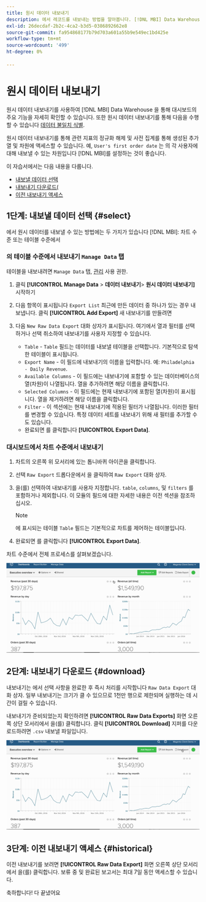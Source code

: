 ```yaml
---
title: 원시 데이터 내보내기
description: 에서 레코드를 내보내는 방법을 알아봅니다. [!DNL MBI] Data Warehouse 을 통해 대시보드의 주요 기능을 자세히 확인할 수 있습니다.
exl-id: 26decdaf-2b2c-4ca2-b3d5-0386892662e8
source-git-commit: fa954868177b79d703a601a55b9e549ec1bd425e
workflow-type: tm+mt
source-wordcount: '499'
ht-degree: 0%

---
```


# 원시 데이터 내보내기

원시 데이터 내보내기를 사용하여 [!DNL MBI] Data Warehouse 을 통해 대시보드의 주요 기능을 자세히 확인할 수 있습니다. 또한 원시 데이터 내보내기를 통해 다음을 수행할 수 있습니다 [데이터 불일치 식별](https://experienceleague.adobe.com/docs/commerce-knowledge-base/kb/troubleshooting/miscellaneous/using-data-exports-to-pinpoint-discrepancies.html?lang=en).

원시 데이터 내보내기를 통해 관련 지표의 정규화 해제 및 사전 집계를 통해 생성된 추가 열 및 차원에 액세스할 수 있습니다. 예, `User's first order date` 는 의 각 사용자에 대해 내보낼 수 있는 차원입니다 [!DNL MBI]를 설정하는 것이 좋습니다.

이 자습서에서는 다음 내용을 다룹니다.

* [내보낼 데이터 선택](#select)
* [내보내기 다운로드(](#download)
* [이전 내보내기 액세스](#historical)

## 1단계: 내보낼 데이터 선택 {#select}

에서 원시 데이터를 내보낼 수 있는 방법에는 두 가지가 있습니다 [!DNL MBI]: 차트 수준 또는 테이블 수준에서

### 의 테이블 수준에서 내보내기 `Manage Data` 탭

테이블을 내보내려면 `Manage Data` 탭, [관리](../administrator/user-management/user-management.md) 사용 권한.

1. 클릭 **[!UICONTROL Manage Data** > **&#x200B;데이터 내보내기&#x200B;**> **원시 데이터 내보내기]** 시작하기
1. 다음 항목이 표시됩니다 `Export List` 최근에 만든 데이터 중 하나가 있는 경우 내보냅니다. 클릭 **[!UICONTROL Add Export]** 새 내보내기를 만들려면
1. 다음 `New Raw Data Export` 대화 상자가 표시됩니다. 여기에서 열과 필터를 선택하거나 선택 취소하여 내보내기를 사용자 지정할 수 있습니다.

   * `Table` - `Table` 필드는 데이터를 내보낼 테이블을 선택합니다. 기본적으로 탐색한 테이블이 표시됩니다.
   * `Export Name` - 이 필드에 내보내기의 이름을 입력합니다. 예: `Philadelphia - Daily Revenue`.
   * `Available Columns` - 이 필드에는 내보내기에 포함할 수 있는 데이터베이스의 열(차원)이 나열됩니다. 열을 추가하려면 해당 이름을 클릭합니다.
   * `Selected Columns` - 이 필드에는 현재 내보내기에 포함된 열(차원)이 표시됩니다. 열을 제거하려면 해당 이름을 클릭합니다.
   * `Filter` - 이 섹션에는 현재 내보내기에 적용된 필터가 나열됩니다. 이러한 필터를 변경할 수 있습니다. 특정 데이터 세트를 내보내기 위해 새 필터를 추가할 수도 있습니다.
   * 완료되면 를 클릭합니다 **[!UICONTROL Export Data]**.

### 대시보드에서 차트 수준에서 내보내기

1. 차트의 오른쪽 위 모서리에 있는 톱니바퀴 아이콘을 클릭합니다.
1. 선택 `Raw Export` 드롭다운에서 을 클릭하여 `Raw Export` 대화 상자.
1. 을(를) 선택하여 내보내기를 사용자 지정합니다. `table`, `columns`, 및 `filters` 를 포함하거나 제외합니다. 이 모듈의 필드에 대한 자세한 내용은 이전 섹션을 참조하십시오.
   >[!NOTE]
   >
   >에 표시되는 테이블 `Table` 필드는 기본적으로 차트를 제어하는 테이블입니다.

1. 완료되면 를 클릭합니다 **[!UICONTROL Export Data]**.

차트 수준에서 전체 프로세스를 살펴보겠습니다.

![](../assets/Chart-level_export.gif)

## 2단계: 내보내기 다운로드 {#download}

내보내기는 에서 선택 사항을 완료한 후 즉시 처리를 시작합니다 `Raw Data Export` 대화 상자. 일부 내보내기는 크기가 클 수 있으므로 1천만 행으로 제한되며 실행하는 데 시간이 걸릴 수 있습니다.

내보내기가 준비되었는지 확인하려면 **[!UICONTROL Raw Data Exports]** 화면 오른쪽 상단 모서리에서 을(를) 클릭합니다. 클릭 **[!UICONTROL Download]** 지퍼를 다운로드하려면 `.csv` 내보낼 파일입니다.

![](../assets/Downloading_export.gif)

## 3단계: 이전 내보내기 액세스 {#historical}

이전 내보내기를 보려면 **[!UICONTROL Raw Data Export]** 화면 오른쪽 상단 모서리에서 을(를) 클릭합니다. 보류 중 및 완료된 보고서는 최대 7일 동안 액세스할 수 있습니다.

축하합니다! 다 끝냈어요
